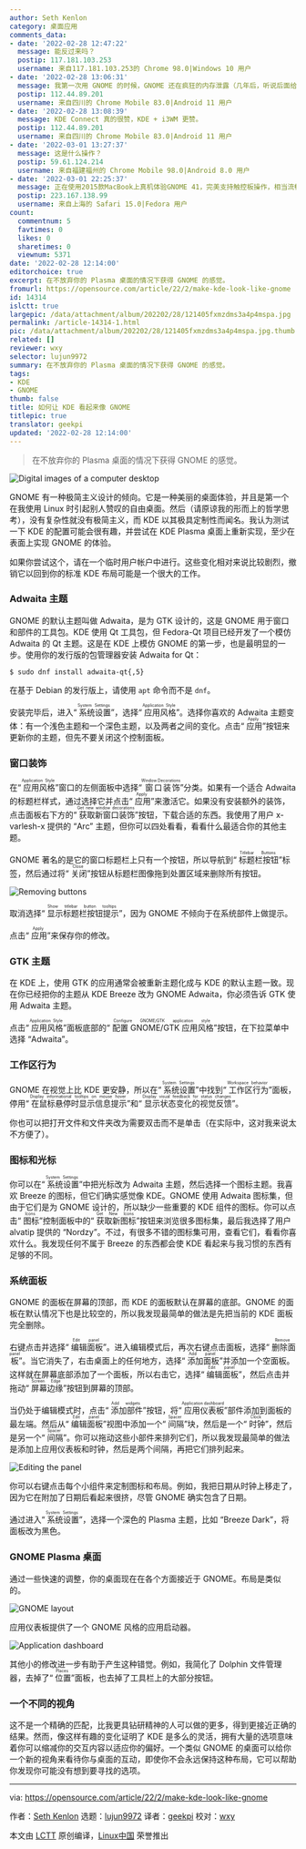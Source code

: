 ```yaml
---
author: Seth Kenlon
category: 桌面应用
comments_data:
- date: '2022-02-28 12:47:22'
  message: 能反过来吗？
  postip: 117.181.103.253
  username: 来自117.181.103.253的 Chrome 98.0|Windows 10 用户
- date: '2022-02-28 13:06:31'
  message: 我第一次用 GNOME 的时候，GNOME 还在疯狂的内存泄露（几年后，听说后面给修复了），这个阴影伴随我多年。
  postip: 112.44.89.201
  username: 来自四川的 Chrome Mobile 83.0|Android 11 用户
- date: '2022-02-28 13:08:39'
  message: KDE Connect 真的很赞，KDE + i3WM 更赞。
  postip: 112.44.89.201
  username: 来自四川的 Chrome Mobile 83.0|Android 11 用户
- date: '2022-03-01 13:27:37'
  message: 这是什么操作？
  postip: 59.61.124.214
  username: 来自福建福州的 Chrome Mobile 98.0|Android 8.0 用户
- date: '2022-03-01 22:25:37'
  message: 正在使用2015款MacBook上真机体验GNOME 41，完美支持触控板操作，相当流畅（比最新的macOS反应更快），开销也不比KDE高，UI一致性比KDE更好。
  postip: 223.167.138.99
  username: 来自上海的 Safari 15.0|Fedora 用户
count:
  commentnum: 5
  favtimes: 0
  likes: 0
  sharetimes: 0
  viewnum: 5371
date: '2022-02-28 12:14:00'
editorchoice: true
excerpt: 在不放弃你的 Plasma 桌面的情况下获得 GNOME 的感觉。
fromurl: https://opensource.com/article/22/2/make-kde-look-like-gnome
id: 14314
islctt: true
largepic: /data/attachment/album/202202/28/121405fxmzdms3a4p4mspa.jpg
permalink: /article-14314-1.html
pic: /data/attachment/album/202202/28/121405fxmzdms3a4p4mspa.jpg.thumb.jpg
related: []
reviewer: wxy
selector: lujun9972
summary: 在不放弃你的 Plasma 桌面的情况下获得 GNOME 的感觉。
tags:
- KDE
- GNOME
thumb: false
title: 如何让 KDE 看起来像 GNOME
titlepic: true
translator: geekpi
updated: '2022-02-28 12:14:00'
---
```



> 
> 在不放弃你的 Plasma 桌面的情况下获得 GNOME 的感觉。
> 
> 
> 


![](/data/attachment/album/202202/28/121405fxmzdms3a4p4mspa.jpg "Digital images of a computer desktop")


GNOME 有一种极简主义设计的倾向。它是一种美丽的桌面体验，并且是第一个在我使用 Linux 时引起别人赞叹的自由桌面。然后（请原谅我的形而上的哲学思考），没有复杂性就没有极简主义，而 KDE 以其极具定制性而闻名。我认为测试一下 KDE 的配置可能会很有趣，并尝试在 KDE Plasma 桌面上重新实现，至少在表面上实现 GNOME 的体验。


如果你尝试这个，请在一个临时用户帐户中进行。这些变化相对来说比较剧烈，撤销它以回到你的标准 KDE 布局可能是一个很大的工作。


### Adwaita 主题


GNOME 的默认主题叫做 Adwaita，是为 GTK 设计的，这是 GNOME 用于窗口和部件的工具包。KDE 使用 Qt 工具包，但 Fedora-Qt 项目已经开发了一个模仿 Adwaita 的 Qt 主题。这是在 KDE 上模仿 GNOME 的第一步，也是最明显的一步。使用你的发行版的包管理器安装 Adwaita for Qt：



```
$ sudo dnf install adwaita-qt{,5}

```

在基于 Debian 的发行版上，请使用 `apt` 命令而不是 `dnf`。


安装完毕后，进入“<ruby> 系统设置 <rt>  System Settings </rt></ruby>”，选择“<ruby> 应用风格 <rt>  Application Style </rt></ruby>”。选择你喜欢的 Adwaita 主题变体：有一个浅色主题和一个深色主题，以及两者之间的变化。点击“<ruby> 应用 <rt>  Apply </rt></ruby>”按钮来更新你的主题，但先不要关闭这个控制面板。


### 窗口装饰


在“<ruby> 应用风格 <rt>  Application Style </rt></ruby>”窗口的左侧面板中选择“<ruby> 窗口装饰 <rt>  Window Decorations </rt></ruby>”分类。如果有一个适合 Adwaita 的标题栏样式，通过选择它并点击“<ruby> 应用 <rt>  Apply </rt></ruby>”来激活它。如果没有安装额外的装饰，点击面板右下方的“<ruby> 获取新窗口装饰 <rt>  Get new window decorations </rt></ruby>”按钮，下载合适的东西。我使用了用户 x-varlesh-x 提供的 “Arc” 主题，但你可以四处看看，看看什么最适合你的其他主题。


GNOME 著名的是它的窗口标题栏上只有一个按钮，所以导航到“<ruby> 标题栏按钮 <rt>  Titlebar Buttons </rt></ruby>”标签，然后通过将“<ruby> 关闭 <rt>  Close </rt></ruby>”按钮从标题栏图像拖到处置区域来删除所有按钮。


![Removing buttons](/data/attachment/album/202202/28/121413idyu922u2cbo2f5b.jpg "Removing buttons")


取消选择“<ruby> 显示标题栏按钮提示 <rt>  Show titlebar button tooltips </rt></ruby>”，因为 GNOME 不倾向于在系统部件上做提示。


点击“<ruby> 应用 <rt>  Apply </rt></ruby>”来保存你的修改。


### GTK 主题


在 KDE 上，使用 GTK 的应用通常会被重新主题化成与 KDE 的默认主题一致。现在你已经把你的主题从 KDE Breeze 改为 GNOME Adwaita，你必须告诉 GTK 使用 Adwaita 主题。


点击“<ruby> 应用风格 <rt>  Application Style </rt></ruby>”面板底部的“<ruby> 配置 GNOME/GTK 应用风格 <rt>  Configure GNOME/GTK application style </rt></ruby>”按钮，在下拉菜单中选择 “Adwaita”。


### 工作区行为


GNOME 在视觉上比 KDE 更安静，所以在“<ruby> 系统设置 <rt>  System Settings </rt></ruby>”中找到“<ruby> 工作区行为 <rt>  Workspace behavior </rt></ruby>”面板，停用“<ruby> 在鼠标悬停时显示信息提示 <rt>  Display informational tooltips on mouse hover </rt></ruby>”和“<ruby> 显示状态变化的视觉反馈 <rt>  Display visual feedback for status changes </rt></ruby>”。


你也可以把打开文件和文件夹改为需要双击而不是单击（在实际中，这对我来说太不方便了）。


### 图标和光标


你可以在“<ruby> 系统设置 <rt>  System Settings </rt></ruby>”中把光标改为 Adwaita 主题，然后选择一个图标主题。我喜欢 Breeze 的图标，但它们确实感觉像 KDE。GNOME 使用 Adwaita 图标集，但由于它们是为 GNOME 设计的，所以缺少一些重要的 KDE 组件的图标。你可以点击“<ruby> 图标 <rt>  Icons </rt></ruby>”控制面板中的“<ruby> 获取新图标 <rt>  Get New Icons </rt></ruby>”按钮来浏览很多图标集，最后我选择了用户 alvatip 提供的 “Nordzy”。不过，有很多不错的图标集可用，查看它们，看看你喜欢什么。我发现任何不属于 Breeze 的东西都会使 KDE 看起来与我习惯的东西有足够的不同。


### 系统面板


GNOME 的面板在屏幕的顶部，而 KDE 的面板默认在屏幕的底部。GNOME 的面板在默认情况下也是比较空的，所以我发现最简单的做法是先把当前的 KDE 面板完全删除。


右键点击并选择“<ruby> 编辑面板 <rt>  Edit panel </rt></ruby>”。进入编辑模式后，再次右键点击面板，选择“<ruby> 删除面板 <rt>  Remove panel </rt></ruby>”。当它消失了，右击桌面上的任何地方，选择“<ruby> 添加面板 <rt>  Add panel </rt></ruby>”并添加一个空面板。这样就在屏幕底部添加了一个面板，所以右击它，选择“<ruby> 编辑面板 <rt>  Edit panel </rt></ruby>”，然后点击并拖动“<ruby> 屏幕边缘 <rt>  Screen Edge </rt></ruby>”按钮到屏幕的顶部。


当仍处于编辑模式时，点击“<ruby> 添加部件 <rt>  Add widgets </rt></ruby>”按钮，将“<ruby> 应用仪表板 <rt>  Application dashboard </rt></ruby>”部件添加到面板的最左端。然后从“<ruby> 编辑面板 <rt>  Edit panel </rt></ruby>”视图中添加一个“<ruby> 间隔 <rt>  Spacer </rt></ruby>”块，然后是一个“<ruby> 时钟 <rt>  Clock </rt></ruby>”，然后是另一个“<ruby> 间隔 <rt>  Spacer </rt></ruby>”。你可以拖动这些小部件来排列它们，所以我发现最简单的做法是添加上应用仪表板和时钟，然后是两个间隔，再把它们排列起来。


![Editing the panel](/data/attachment/album/202202/28/121413n2g18q203dy570y8.jpg "Editing the panel")


你可以右键点击每个小组件来定制图标和布局。例如，我把日期从时钟上移走了，因为它在附加了日期后看起来很挤，尽管 GNOME 确实包含了日期。


通过进入“<ruby> 系统设置 <rt>  System Settings </rt></ruby>”，选择一个深色的 Plasma 主题，比如 “Breeze Dark”，将面板改为黑色。


### GNOME Plasma 桌面


通过一些快速的调整，你的桌面现在在各个方面接近于 GNOME。布局是类似的。


![GNOME layout](/data/attachment/album/202202/28/121413jq45vuvv6fv13mv4.jpg "GNOME layout")


应用仪表板提供了一个 GNOME 风格的应用启动器。


![Application dashboard](/data/attachment/album/202202/28/121414hbcaz56b8jjbqq8b.jpg "Application dashboard")


其他小的修改进一步有助于产生这种错觉。例如，我简化了 Dolphin 文件管理器，去掉了“<ruby> 位置 <rt>  Places </rt></ruby>”面板，也去掉了工具栏上的大部分按钮。


### 一个不同的视角


这不是一个精确的匹配，比我更具钻研精神的人可以做的更多，得到更接近正确的结果。然而，像这样有趣的变化证明了 KDE 是多么的灵活，拥有大量的选项意味着你可以缩减你的交互内容以适应你的偏好。一个类似 GNOME 的桌面可以给你一个新的视角来看待你与桌面的互动，即使你不会永远保持这种布局，它可以帮助你发现你可能没有想到要寻找的选项。




---


via: <https://opensource.com/article/22/2/make-kde-look-like-gnome>


作者：[Seth Kenlon](https://opensource.com/users/seth) 选题：[lujun9972](https://github.com/lujun9972) 译者：[geekpi](https://github.com/geekpi) 校对：[wxy](https://github.com/wxy)


本文由 [LCTT](https://github.com/LCTT/TranslateProject) 原创编译，[Linux中国](https://linux.cn/) 荣誉推出